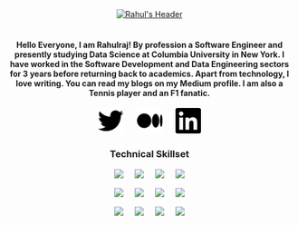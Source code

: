<div align="center">
  <a href="#"><img src="Header123 (1).gif" alt="Rahul's Header"></a>
  <br> </br>
</div>
  
<div align="center">
  
<h4> Hello Everyone, I am Rahulraj! By profession a Software Engineer and presently studying Data Science at Columbia University in New York. I have worked in the Software Development and Data Engineering sectors for 3 years before returning back to academics. Apart from technology, I love writing. You can read my blogs on my Medium profile. I am also a Tennis player and an F1 fanatic. </h4>

</div>

<p align='center'>
<a href="https://twitter.com/rjrahul24"><img height="45" src="https://github.com/rjrahul24/rjrahul24/blob/main/Images/twitter.svg?raw=true"></a>&nbsp;&nbsp;&nbsp;&nbsp;&nbsp;
<a href="https://medium.com/@rahul.roger24"><img height="45" src="https://github.com/rjrahul24/rjrahul24/blob/main/Images/medium.svg?raw=true"></a>&nbsp;&nbsp;&nbsp;&nbsp;&nbsp;
<a href="https://www.linkedin.com/in/rjrahul24/"><img height="45" src="https://github.com/rjrahul24/rjrahul24/blob/main/Images/linkedin.svg?raw=true"></a>
</p>

<div align="center" title="Skills">
  <p>
    <h3> Technical Skillset </h3>
    </p>
  
![](https://img.shields.io/badge/Tools-PowerBI-informational?style=flat&logo=power-bi&logoColor=white&color=2bbc8a)&nbsp;&nbsp;&nbsp;&nbsp;
![](https://img.shields.io/badge/Languages-Python-informational?style=flat&logo=python&logoColor=white&color=2bbc8a)&nbsp;&nbsp;&nbsp;&nbsp;
![](https://img.shields.io/badge/Services-Databricks-informational?style=flat&logo=databricks&logoColor=white&color=2bbc8a)&nbsp;&nbsp;&nbsp;&nbsp;
![](https://img.shields.io/badge/Frameworks-ApacheSpark-informational?style=flat&logo=apache-spark&logoColor=white&color=2bbc8a)

![](https://img.shields.io/badge/Tools-Tensorflow-informational?style=flat&logo=tensorflow&logoColor=white&color=2bbc8a)&nbsp;&nbsp;&nbsp;&nbsp;
![](https://img.shields.io/badge/Languages-SQL-informational?style=flat&logo=microsoft-sql-server&logoColor=white&color=2bbc8a)&nbsp;&nbsp;&nbsp;&nbsp;
![](https://img.shields.io/badge/Services-AzureDataExplorer-informational?style=flat&logo=azure-data-explorer&logoColor=white&color=2bbc8a)&nbsp;&nbsp;&nbsp;&nbsp;
![](https://img.shields.io/badge/Frameworks-AzurePipelines-informational?style=flat&logo=azure-pipelines&logoColor=white&color=2bbc8a)

![](https://img.shields.io/badge/Tools-AzureMLStudio-informational?style=flat&logo=microsoft-azure&logoColor=white&color=2bbc8a)&nbsp;&nbsp;&nbsp;&nbsp;
![](https://img.shields.io/badge/Languages-Scala-informational?style=flat&logo=scala&logoColor=white&color=2bbc8a)&nbsp;&nbsp;&nbsp;&nbsp;
![](https://img.shields.io/badge/Services-AzureFunctions-informational?style=flat&logo=azure-functions&logoColor=white&color=2bbc8a)&nbsp;&nbsp;&nbsp;&nbsp;
![](https://img.shields.io/badge/Frameworks-GraphQL-informational?style=flat&logo=graphql&logoColor=white&color=2bbc8a)

</div>

